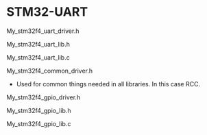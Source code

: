 # STM32-UART

My_stm32f4_uart_driver.h

My_stm32f4_uart_lib.h

My_stm32f4_uart_lib.c

My_stm32f4_common_driver.h
- Used for common things needed in all libraries. In this case RCC.

My_stm32f4_gpio_driver.h

My_stm32f4_gpio_lib.h

My_stm32f4_gpio_lib.c

